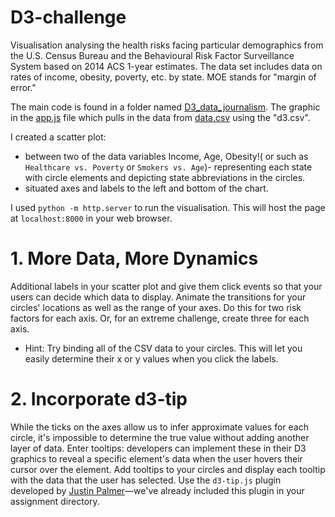 # D3-challenge
Visualisation analysing the health risks facing particular demographics from the U.S. Census Bureau and the Behavioural Risk Factor Surveillance System based on 2014 ACS 1-year estimates. The data set includes data on rates of income, obesity, poverty, etc. by state. MOE stands for "margin of error."

The main code is found in a folder named [D3_data_journalism]("./D3_data_journalism"). The graphic in the [app.js](./assets/js/app.js) file which pulls in the data from [data.csv](./assets/data/data.csv) using the "d3.csv".

I created a scatter plot:
- between two of the data variables Income, Age, Obesity!( or such as `Healthcare vs. Poverty` or `Smokers vs. Age`)- representing each state with circle elements and depicting state abbreviations in the circles.
- situated axes and labels to the left and bottom of the chart.

I used `python -m http.server` to run the visualisation. This will host the page at `localhost:8000` in your web browser.

# 1. More Data, More Dynamics

Additional labels in your scatter plot and give them click events so that your users can decide which data to display. Animate the transitions for your circles' locations as well as the range of your axes. Do this for two risk factors for each axis. Or, for an extreme challenge, create three for each axis.

* Hint: Try binding all of the CSV data to your circles. This will let you easily determine their x or y values when you click the labels.

# 2. Incorporate d3-tip

While the ticks on the axes allow us to infer approximate values for each circle, it's impossible to determine the true value without adding another layer of data. Enter tooltips: developers can implement these in their D3 graphics to reveal a specific element's data when the user hovers their cursor over the element. Add tooltips to your circles and display each tooltip with the data that the user has selected. Use the `d3-tip.js` plugin developed by [Justin Palmer](https://github.com/Caged)—we've already included this plugin in your assignment directory.